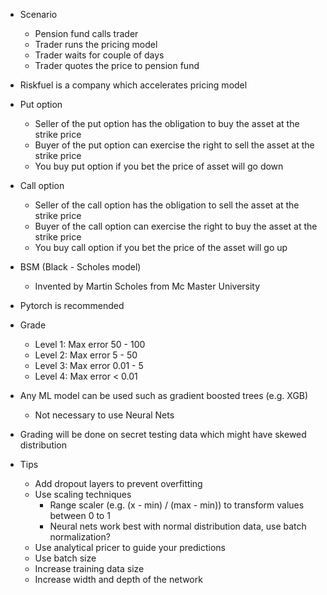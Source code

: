 - Scenario
    - Pension fund calls trader
    - Trader runs the pricing model
    - Trader waits for couple of days
    - Trader quotes the price to pension fund

- Riskfuel is a company which accelerates pricing model

- Put option
    - Seller of the put option has the obligation to buy the asset at the strike price
    - Buyer of the  put option can exercise the right to sell the asset at the strike price
    - You buy put option if you bet the price of asset will go down

- Call option
    - Seller of the call option has the obligation to sell the asset at the strike price
    - Buyer of the call option can exercise the right to buy the asset at the strike price
    - You buy call option if you bet the price of the asset will go up

- BSM (Black - Scholes model)
    - Invented by Martin Scholes from Mc Master University

- Pytorch is recommended

- Grade
    - Level 1: Max error 50 - 100
    - Level 2: Max error 5 - 50
    - Level 3: Max error 0.01 - 5
    - Level 4: Max error < 0.01

- Any ML model can be used such as gradient boosted trees (e.g. XGB)
    - Not necessary to use Neural Nets

- Grading will be done on secret testing data which might have skewed distribution

- Tips
    - Add dropout layers to prevent overfitting
    - Use scaling techniques
        - Range scaler (e.g. (x - min) / (max - min)) to transform values between 0 to 1
        - Neural nets work best with normal distribution data, use batch normalization?
    - Use analytical pricer to guide your predictions
    - Use batch size
    - Increase training data size
    - Increase width and depth of the network